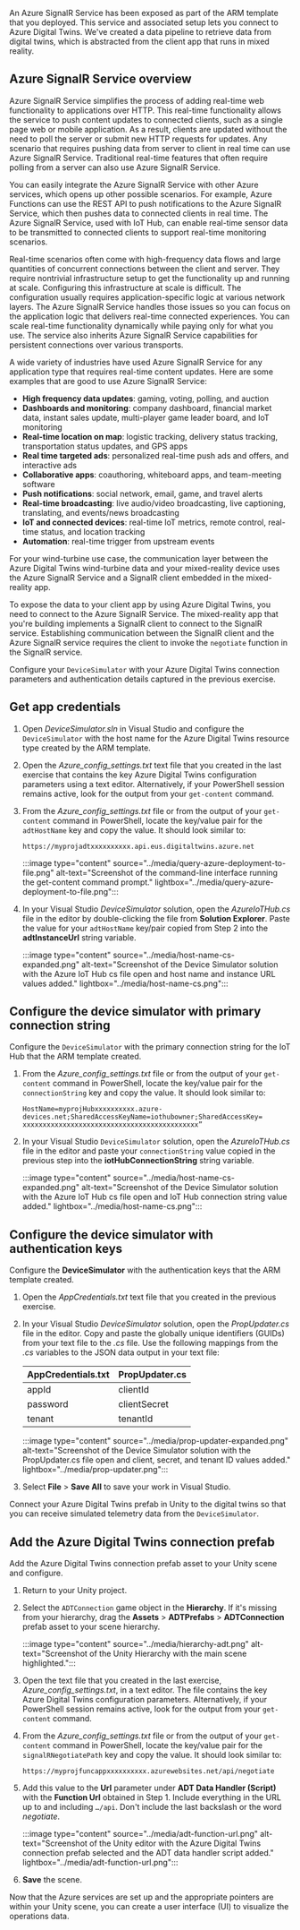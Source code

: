 An Azure SignalR Service has been exposed as part of the ARM template that you deployed. This service and associated setup lets you connect to Azure Digital Twins. We've created a data pipeline to retrieve data from digital twins, which is abstracted from the client app that runs in mixed reality.

## Azure SignalR Service overview

Azure SignalR Service simplifies the process of adding real-time web functionality to applications over HTTP. This real-time functionality allows the service to push content updates to connected clients, such as a single page web or mobile application. As a result, clients are updated without the need to poll the server or submit new HTTP requests for updates. Any scenario that requires pushing data from server to client in real time can use Azure SignalR Service. Traditional real-time features that often require polling from a server can also use Azure SignalR Service.

You can easily integrate the Azure SignalR Service with other Azure services, which opens up other possible scenarios. For example, Azure Functions can use the REST API to push notifications to the Azure SignalR Service, which then pushes data to connected clients in real time. The Azure SignalR Service, used with IoT Hub, can enable real-time sensor data to be transmitted to connected clients to support real-time monitoring scenarios.

Real-time scenarios often come with high-frequency data flows and large quantities of concurrent connections between the client and server. They require nontrivial infrastructure setup to get the functionality up and running at scale. Configuring this infrastructure at scale is difficult. The configuration usually requires application-specific logic at various network layers. The Azure SignalR Service handles those issues so you can focus on the application logic that delivers real-time connected experiences. You can scale real-time functionality dynamically while paying only for what you use. The service also inherits Azure SignalR Service capabilities for persistent connections over various transports.

A wide variety of industries have used Azure SignalR Service for any application type that requires real-time content updates. Here are some examples that are good to use Azure SignalR Service:

- **High frequency data updates**: gaming, voting, polling, and auction
- **Dashboards and monitoring**: company dashboard, financial market data, instant sales update, multi-player game leader board, and IoT monitoring
- **Real-time location on map**: logistic tracking, delivery status tracking, transportation status updates, and GPS apps
- **Real time targeted ads**: personalized real-time push ads and offers, and interactive ads
- **Collaborative apps**: coauthoring, whiteboard apps, and team-meeting software
- **Push notifications**: social network, email, game, and travel alerts
- **Real-time broadcasting**: live audio/video broadcasting, live captioning, translating, and events/news broadcasting
- **IoT and connected devices**: real-time IoT metrics, remote control, real-time status, and location tracking
- **Automation**: real-time trigger from upstream events

For your wind-turbine use case, the communication layer between the Azure Digital Twins wind-turbine data and your mixed-reality device uses the Azure SignalR Service and a SignalR client embedded in the mixed-reality app.

To expose the data to your client app by using Azure Digital Twins, you need to connect to the Azure SignalR Service. The mixed-reality app that you're building implements a SignalR client to connect to the SignalR service. Establishing communication between the SignalR client and the Azure SignalR service requires the client to invoke the `negotiate` function in the SignalR service.

Configure your `DeviceSimulator` with your Azure Digital Twins connection parameters and authentication details captured in the previous exercise.

## Get app credentials

1. Open *DeviceSimulator.sln* in Visual Studio and configure the `DeviceSimulator` with the host name for the Azure Digital Twins resource type created by the ARM template.
1. Open the *Azure_config_settings.txt* text file that you created in the last exercise that contains the key Azure Digital Twins configuration parameters using a text editor. Alternatively, if your PowerShell session remains active, look for the output from your `get-content` command.
1. From the *Azure_config_settings.txt* file or from the output of your `get-content` command in PowerShell, locate the key/value pair for the `adtHostName` key and copy the value. It should look similar to:

   ```console
   https://myprojadtxxxxxxxxxx.api.eus.digitaltwins.azure.net
   ```

   :::image type="content" source="../media/query-azure-deployment-to-file.png" alt-text="Screenshot of the command-line interface running the get-content command prompt." lightbox="../media/query-azure-deployment-to-file.png":::

1. In your Visual Studio *DeviceSimulator* solution, open the *AzureIoTHub.cs* file in the editor by double-clicking the file from **Solution Explorer**. Paste the value for your `adtHostName` key/pair copied from Step 2 into the **adtInstanceUrl** string variable.

   :::image type="content" source="../media/host-name-cs-expanded.png" alt-text="Screenshot of the Device Simulator solution with the Azure IoT Hub cs file open and host name and instance URL values added." lightbox="../media/host-name-cs.png":::

## Configure the device simulator with primary connection string

Configure the `DeviceSimulator` with the primary connection string for the IoT Hub that the ARM template created.

1. From the *Azure_config_settings.txt* file or from the output of your `get-content` command in PowerShell, locate the key/value pair for the `connectionString` key and copy the value. It should look similar to:

   ```console
   HostName=myprojHubxxxxxxxxxx.azure-devices.net;SharedAccessKeyName=iothubowner;SharedAccessKey= xxxxxxxxxxxxxxxxxxxxxxxxxxxxxxxxxxxxxxxxxxxx”
   ```

1. In your Visual Studio `DeviceSimulator` solution, open the *AzureIoTHub.cs* file in the editor and paste your `connectionString` value copied in the previous step into the **iotHubConnectionString** string variable.

   :::image type="content" source="../media/host-name-cs-expanded.png" alt-text="Screenshot of the Device Simulator solution with the Azure IoT Hub cs file open and IoT Hub connection string value added." lightbox="../media/host-name-cs.png":::

## Configure the device simulator with authentication keys

Configure the **DeviceSimulator** with the authentication keys that the ARM template created.

1. Open the *AppCredentials.txt* text file that you created in the previous exercise.
1. In your Visual Studio *DeviceSimulator* solution, open the *PropUpdater.cs* file in the editor. Copy and paste the globally unique identifiers (GUIDs) from your text file to the *.cs* file. Use the following mappings from the *.cs* variables to the JSON data output in your text file:

   | AppCredentials.txt | PropUpdater.cs |
   |---|---|
   | appId | clientId |
   | password | clientSecret |
   | tenant | tenantId |

   :::image type="content" source="../media/prop-updater-expanded.png" alt-text="Screenshot of the Device Simulator solution with the PropUpdater.cs file open and client, secret, and tenant ID values added." lightbox="../media/prop-updater.png":::

1. Select **File** > **Save All** to save your work in Visual Studio.

Connect your Azure Digital Twins prefab in Unity to the digital twins so that you can receive simulated telemetry data from the `DeviceSimulator`.

## Add the Azure Digital Twins connection prefab

Add the Azure Digital Twins connection prefab asset to your Unity scene and configure.

1. Return to your Unity project.
1. Select the `ADTConnection` game object in the **Hierarchy**. If it's missing from your hierarchy, drag the **Assets** > **ADTPrefabs** > **ADTConnection** prefab asset to your scene hierarchy.

   :::image type="content" source="../media/hierarchy-adt.png" alt-text="Screenshot of the Unity Hierarchy with the main scene highlighted.":::

1. Open the text file that you created in the last exercise, *Azure_config_settings.txt*, in a text editor. The file contains the key Azure Digital Twins configuration parameters. Alternatively, if your PowerShell session remains active, look for the output from your `get-content` command.
1. From the *Azure_config_settings.txt* file or from the output of your `get-content` command in PowerShell, locate the key/value pair for the `signalRNegotiatePath` key and copy the value. It should look similar to:

   ```console
   https://myprojfuncappxxxxxxxxxx.azurewebsites.net/api/negotiate
   ```

1. Add this value to the **Url** parameter under **ADT Data Handler (Script)** with the **Function Url** obtained in Step 1. Include everything in the URL up to and including `…/api`. Don't include the last backslash or the word *negotiate*.

   :::image type="content" source="../media/adt-function-url.png" alt-text="Screenshot of the Unity editor with the Azure Digital Twins connection prefab selected and the ADT data handler script added." lightbox="../media/adt-function-url.png":::

1. **Save** the scene.

Now that the Azure services are set up and the appropriate pointers are within your Unity scene, you can create a user interface (UI) to visualize the operations data.
